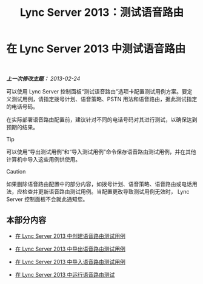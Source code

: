 ﻿---
title: Lync Server 2013：测试语音路由
TOCTitle: 测试语音路由
ms:assetid: d3aae909-fef6-440f-b144-0b62dc82bf5d
ms:mtpsurl: https://technet.microsoft.com/zh-cn/library/Gg398915(v=OCS.15)
ms:contentKeyID: 49314356
ms.date: 05/19/2016
mtps_version: v=OCS.15
ms.translationtype: HT
---

# 在 Lync Server 2013 中测试语音路由

 

_**上一次修改主题：** 2013-02-24_

可以使用 Lync Server 控制面板“测试语音路由”选项卡配置测试用例方案。要定义测试用例，请指定拨号计划、语音策略、PSTN 用法和语音路由，据此测试指定的电话号码。

在实际部署语音路由配置前，建议针对不同的电话号码对其进行测试，以确保达到预期的结果。

> [!TIP]
> 可以使用“导出测试用例”和“导入测试用例”命令保存语音路由测试用例，并在其他计算机中导入这些用例供使用。


> [!CAUTION]
> 如果删除语音路由配置中的部分内容，如拨号计划、语音策略、语音路由或电话用法，应检查并更新语音路由测试用例。当配置更改导致测试用例无效时， Lync Server 控制面板不会就此通知您。


## 本部分内容

  - [在 Lync Server 2013 中创建语音路由测试用例](lync-server-2013-create-a-voice-routing-test-case.md)

  - [在 Lync Server 2013 中导出语音路由测试用例](lync-server-2013-export-voice-routing-test-cases.md)

  - [在 Lync Server 2013 中导入语音路由测试用例](lync-server-2013-import-voice-routing-test-cases.md)

  - [在 Lync Server 2013 中运行语音路由测试](lync-server-2013-running-voice-routing-tests.md)

